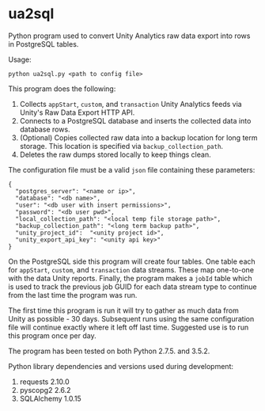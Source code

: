 # ua2sql
Python program used to convert Unity Analytics raw data export into rows in PostgreSQL tables.

Usage:

    python ua2sql.py <path to config file>

This program does the following:

1. Collects `appStart`, `custom`, and `transaction` Unity Analytics feeds via Unity's Raw Data Export HTTP API.
2. Connects to a PostgreSQL database and inserts the collected data into database rows.
3. (Optional) Copies collected raw data into a backup location for long term storage. This location is specified via `backup_collection_path`.
4. Deletes the raw dumps stored locally to keep things clean.

The configuration file must be a valid `json` file containing these parameters:

    {
      "postgres_server": "<name or ip>",
      "database": "<db name>",
      "user": "<db user with insert permissions>",
      "password": "<db user pwd>",
      "local_collection_path": "<local temp file storage path>",
      "backup_collection_path": "<long term backup path>",
      "unity_project_id":  "<unity project id>",
      "unity_export_api_key": "<unity api key>"
    }

On the PostgreSQL side this program will create four tables. One table each for `appStart`, `custom`, and `transaction` data streams. These map one-to-one with the data Unity reports. Finally, the program makes a `jobId` table which is used to track the previous job GUID for each data stream type to continue from the last time the program was run.

The first time this program is run it will try to gather as much data from Unity as possible - 30 days. Subsequent runs using the same configuration file will continue exactly where it left off last time. Suggested use is to run this program once per day.

The program has been tested on both Python 2.7.5. and 3.5.2.

Python library dependencies and versions used during development:

1. requests 2.10.0
2. pyscopg2 2.6.2
3. SQLAlchemy 1.0.15

